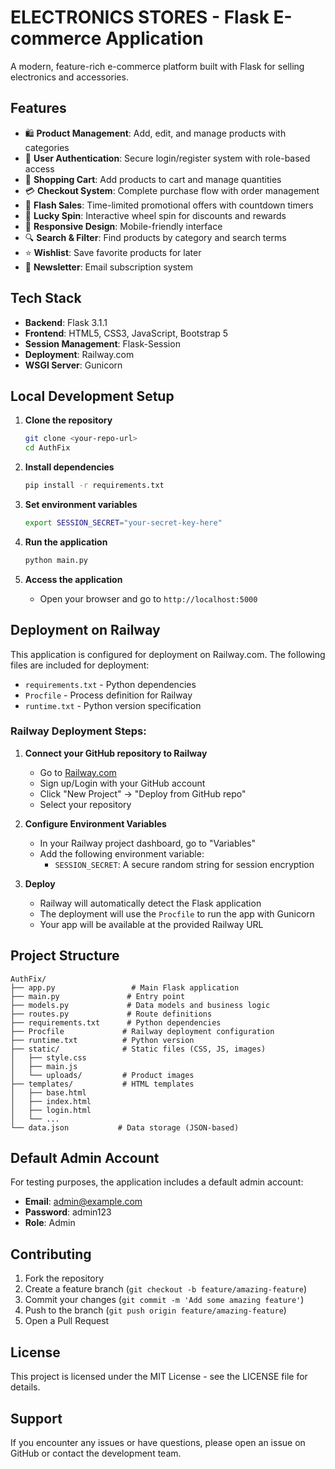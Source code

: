 # ELECTRONICS STORES - Flask E-commerce Application

A modern, feature-rich e-commerce platform built with Flask for selling electronics and accessories.

<!-- Deployment Trigger: Updated for Railway deployment with image fixes -->

## Features

- 🛍️ **Product Management**: Add, edit, and manage products with categories
- 👥 **User Authentication**: Secure login/register system with role-based access
- 🛒 **Shopping Cart**: Add products to cart and manage quantities
- 💳 **Checkout System**: Complete purchase flow with order management
- 🎯 **Flash Sales**: Time-limited promotional offers with countdown timers
- 🎰 **Lucky Spin**: Interactive wheel spin for discounts and rewards
- 📱 **Responsive Design**: Mobile-friendly interface
- 🔍 **Search & Filter**: Find products by category and search terms
- ⭐ **Wishlist**: Save favorite products for later
- 📧 **Newsletter**: Email subscription system

## Tech Stack

- **Backend**: Flask 3.1.1
- **Frontend**: HTML5, CSS3, JavaScript, Bootstrap 5
- **Session Management**: Flask-Session
- **Deployment**: Railway.com
- **WSGI Server**: Gunicorn

## Local Development Setup

1. **Clone the repository**
   ```bash
   git clone <your-repo-url>
   cd AuthFix
   ```

2. **Install dependencies**
   ```bash
   pip install -r requirements.txt
   ```

3. **Set environment variables**
   ```bash
   export SESSION_SECRET="your-secret-key-here"
   ```

4. **Run the application**
   ```bash
   python main.py
   ```

5. **Access the application**
   - Open your browser and go to `http://localhost:5000`

## Deployment on Railway

This application is configured for deployment on Railway.com. The following files are included for deployment:

- `requirements.txt` - Python dependencies
- `Procfile` - Process definition for Railway
- `runtime.txt` - Python version specification

### Railway Deployment Steps:

1. **Connect your GitHub repository to Railway**
   - Go to [Railway.com](https://railway.com)
   - Sign up/Login with your GitHub account
   - Click "New Project" → "Deploy from GitHub repo"
   - Select your repository

2. **Configure Environment Variables**
   - In your Railway project dashboard, go to "Variables"
   - Add the following environment variable:
     - `SESSION_SECRET`: A secure random string for session encryption

3. **Deploy**
   - Railway will automatically detect the Flask application
   - The deployment will use the `Procfile` to run the app with Gunicorn
   - Your app will be available at the provided Railway URL

## Project Structure

```
AuthFix/
├── app.py                 # Main Flask application
├── main.py               # Entry point
├── models.py             # Data models and business logic
├── routes.py             # Route definitions
├── requirements.txt      # Python dependencies
├── Procfile             # Railway deployment configuration
├── runtime.txt          # Python version
├── static/              # Static files (CSS, JS, images)
│   ├── style.css
│   ├── main.js
│   └── uploads/         # Product images
├── templates/           # HTML templates
│   ├── base.html
│   ├── index.html
│   ├── login.html
│   └── ...
└── data.json           # Data storage (JSON-based)
```

## Default Admin Account

For testing purposes, the application includes a default admin account:

- **Email**: admin@example.com
- **Password**: admin123
- **Role**: Admin

## Contributing

1. Fork the repository
2. Create a feature branch (`git checkout -b feature/amazing-feature`)
3. Commit your changes (`git commit -m 'Add some amazing feature'`)
4. Push to the branch (`git push origin feature/amazing-feature`)
5. Open a Pull Request

## License

This project is licensed under the MIT License - see the LICENSE file for details.

## Support

If you encounter any issues or have questions, please open an issue on GitHub or contact the development team. 